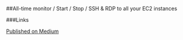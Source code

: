 ##All-time monitor / Start / Stop / SSH & RDP to all your EC2 instances

###Links

[Published on Medium](https://medium.com/p/377c5169482d/edit)